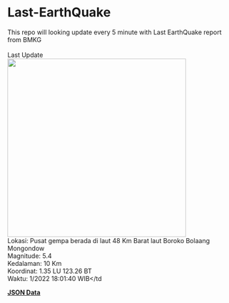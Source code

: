 # Last-EarthQuake
This repo will looking update every 5 minute with Last EarthQuake report from BMKG
<br>
<br>
Last Update
<br>
<img src="https://ews.bmkg.go.id/TEWS/data/20221112180140.mmi.jpg" width="400"/>
<br>
Lokasi: Pusat gempa berada di laut 48 Km Barat laut Boroko Bolaang Mongondow <br>
Magnitude: 5.4 <br>
Kedalaman: 10 Km <br>
Koordinat: 1.35 LU 123.26 BT <br>
Waktu: 1/2022 18:01:40 WIB</td <br>

<a href="./data/data.json">**JSON Data**</a>
